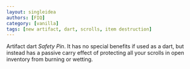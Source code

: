 ```yaml
---
layout: singleidea
authors: [FIQ]
category: [vanilla]
tags: [new artifact, dart, scrolls, item destruction]
---
```

Artifact dart _Safety Pin_. It has no special benefits if used as a dart, but
instead has a passive carry effect of protecting all your scrolls in open
inventory from burning or wetting.
